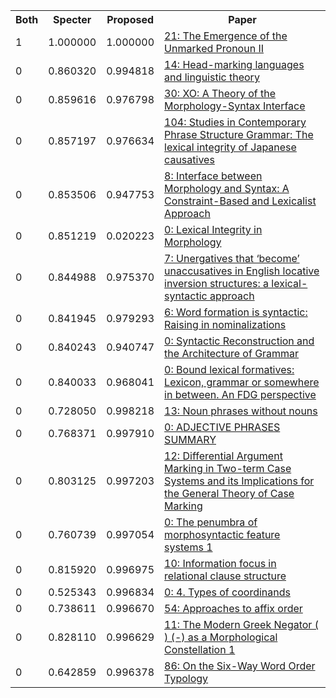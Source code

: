 <html><table><tr>
<th>Both</th>
<th>Specter</th>
<th>Proposed</th>
<th>Paper</th>
</tr>
<tr>
<td>1</td>
<td>1.000000</td>
<td>1.000000</td>
<td><a href="https://www.semanticscholar.org/paper/9d021c980e134d16c4f3ba2ffc5b2d4e9e0167a5">21: The Emergence of the Unmarked Pronoun II</a></td>
</tr>
<tr>
<td>0</td>
<td>0.860320</td>
<td>0.994818</td>
<td><a href="https://www.semanticscholar.org/paper/87098303e37262c3c06a59b6c7e046d78284ba24">14: Head-marking languages and linguistic theory</a></td>
</tr>
<tr>
<td>0</td>
<td>0.859616</td>
<td>0.976798</td>
<td><a href="https://www.semanticscholar.org/paper/61f8adfef4afce7bc7b84a584efcc4f85dbc18bb">30: XO: A Theory of the Morphology-Syntax Interface</a></td>
</tr>
<tr>
<td>0</td>
<td>0.857197</td>
<td>0.976634</td>
<td><a href="https://www.semanticscholar.org/paper/41d6122a0cc6109620906a3f12feb02e6d02ebbf">104: Studies in Contemporary Phrase Structure Grammar: The lexical integrity of Japanese causatives</a></td>
</tr>
<tr>
<td>0</td>
<td>0.853506</td>
<td>0.947753</td>
<td><a href="https://www.semanticscholar.org/paper/aba48059b45a17ad66bec8a0a656e21b0450626e">8: Interface between Morphology and Syntax: A Constraint-Based and Lexicalist Approach</a></td>
</tr>
<tr>
<td>0</td>
<td>0.851219</td>
<td>0.020223</td>
<td><a href="https://www.semanticscholar.org/paper/bed49ef5c030ec387b4f644fa90ffa90248c03fd">0: Lexical Integrity in Morphology</a></td>
</tr>
<tr>
<td>0</td>
<td>0.844988</td>
<td>0.975370</td>
<td><a href="https://www.semanticscholar.org/paper/0178902b171f1628e5f89a7401c8c6c82c889fce">7: Unergatives that ‘become’ unaccusatives in English locative inversion structures: a lexical-syntactic approach</a></td>
</tr>
<tr>
<td>0</td>
<td>0.841945</td>
<td>0.979293</td>
<td><a href="https://www.semanticscholar.org/paper/54b6feffb3a8ba844186ca07a63ffd8ac7646613">6: Word formation is syntactic: Raising in nominalizations</a></td>
</tr>
<tr>
<td>0</td>
<td>0.840243</td>
<td>0.940747</td>
<td><a href="https://www.semanticscholar.org/paper/8c8acb52d07a1b753b8294fbf925e2f2e411cb0e">0: Syntactic Reconstruction and the Architecture of Grammar</a></td>
</tr>
<tr>
<td>0</td>
<td>0.840033</td>
<td>0.968041</td>
<td><a href="https://www.semanticscholar.org/paper/97c097cabdc51da86c847c9b624f91c0e254d747">0: Bound lexical formatives: Lexicon, grammar or somewhere in between. An FDG perspective</a></td>
</tr>
<tr>
<td>0</td>
<td>0.728050</td>
<td>0.998218</td>
<td><a href="https://www.semanticscholar.org/paper/32cddad839d68efb05708833b670655b4d44fe5c">13: Noun phrases without nouns</a></td>
</tr>
<tr>
<td>0</td>
<td>0.768371</td>
<td>0.997910</td>
<td><a href="https://www.semanticscholar.org/paper/77af1f3e7d8010df9621efb833e17eb750387489">0: ADJECTIVE PHRASES SUMMARY</a></td>
</tr>
<tr>
<td>0</td>
<td>0.803125</td>
<td>0.997203</td>
<td><a href="https://www.semanticscholar.org/paper/6fd4288a8ccf57f2b6ad99812da669ea32b1baf5">12: Differential Argument Marking in Two-term Case Systems and its Implications for the General Theory of Case Marking</a></td>
</tr>
<tr>
<td>0</td>
<td>0.760739</td>
<td>0.997054</td>
<td><a href="https://www.semanticscholar.org/paper/750a28e4ebfb1d272857b39face61c2cf9f659a6">0: The penumbra of morphosyntactic feature systems 1</a></td>
</tr>
<tr>
<td>0</td>
<td>0.815920</td>
<td>0.996975</td>
<td><a href="https://www.semanticscholar.org/paper/c5b1ddbdabf9ac5cd5af7839598bc12f7f03b9e7">10: Information focus in relational clause structure</a></td>
</tr>
<tr>
<td>0</td>
<td>0.525343</td>
<td>0.996834</td>
<td><a href="https://www.semanticscholar.org/paper/3fb7dde9c86748708b443a10a628ef4675da0999">0: 4. Types of coordinands</a></td>
</tr>
<tr>
<td>0</td>
<td>0.738611</td>
<td>0.996670</td>
<td><a href="https://www.semanticscholar.org/paper/2ca7f33152109891e261696e273a9940b0f954b6">54: Approaches to affix order</a></td>
</tr>
<tr>
<td>0</td>
<td>0.828110</td>
<td>0.996629</td>
<td><a href="https://www.semanticscholar.org/paper/5ed16fd40954e8db95fa0c21bc169ac7910fc759">11: The Modern Greek Negator ( ) (-) as a Morphological Constellation 1</a></td>
</tr>
<tr>
<td>0</td>
<td>0.642859</td>
<td>0.996378</td>
<td><a href="https://www.semanticscholar.org/paper/07b465de56bd75784d1f148b45e01f8681040bb3">86: On the Six-Way Word Order Typology</a></td>
</tr>
</table></html>
